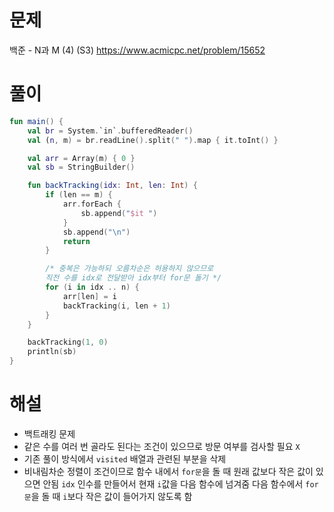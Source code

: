 # 문제
백준 - N과 M (4) (S3)
https://www.acmicpc.net/problem/15652


# 풀이

```Kotlin
fun main() {
    val br = System.`in`.bufferedReader()
    val (n, m) = br.readLine().split(" ").map { it.toInt() }

    val arr = Array(m) { 0 }
    val sb = StringBuilder()

    fun backTracking(idx: Int, len: Int) {
        if (len == m) {
            arr.forEach {
                sb.append("$it ")
            }
            sb.append("\n")
            return
        }

        /* 중복은 가능하되 오름차순은 허용하지 않으므로
        직전 수를 idx로 전달받아 idx부터 for문 돌기 */
        for (i in idx .. n) {
            arr[len] = i
            backTracking(i, len + 1)
        }
    }

    backTracking(1, 0)
    println(sb)
}
```


# 해설
* 백트래킹 문제
* 같은 수를 여러 번 골라도 된다는 조건이 있으므로 방문 여부를 검사할 필요 `X`
* 기존 풀이 방식에서 `visited` 배열과 관련된 부분을 삭제
* 비내림차순 정렬이 조건이므로 함수 내에서 `for문`을 돌 때 원래 값보다 작은 값이 있으면 안됨
  `idx` 인수를 만들어서 현재 `i`값을 다음 함수에 넘겨줌
  다음 함수에서 `for문`을 돌 때 `i`보다 작은 값이 들어가지 않도록 함